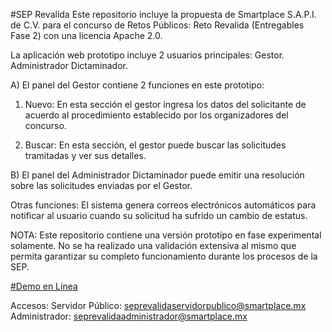 #SEP Revalida
Este repositorio incluye la propuesta de Smartplace S.A.P.I. de C.V. para el concurso de Retos Públicos: Reto Revalida (Entregables Fase 2) con una licencia Apache 2.0.

La aplicación web prototipo incluye 2 usuarios principales:
Gestor.
Administrador Dictaminador.

A) El panel del Gestor contiene 2 funciones en este prototipo:

1. Nuevo:
En esta sección el gestor ingresa los datos del solicitante de acuerdo al procedimiento establecido por los organizadores del concurso.

2. Buscar:
En esta sección, el gestor puede buscar las solicitudes tramitadas y ver sus detalles.

B) El panel del Administrador Dictaminador puede emitir una resolución sobre las solicitudes enviadas por el Gestor.

Otras funciones:
El sistema genera correos electrónicos automáticos para notificar al usuario cuando su solicitud ha sufrido un cambio de estatus.

NOTA: Este repositorio contiene una versión prototipo en fase experimental solamente. No se ha realizado una validación extensiva al mismo que permita garantizar su completo funcionamiento durante los procesos de la SEP.

[#Demo en Línea](https://d2efz85317dg56.cloudfront.net/)

Accesos:
Servidor Público: seprevalidaservidorpublico@smartplace.mx
Administrador: seprevalidaadministrador@smartplace.mx

